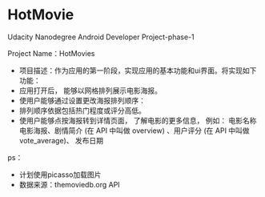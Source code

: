 # HotMovie



Udacity Nanodegree Android Developer Project-phase-1

Project Name：HotMovies
* 项目描述：作为应用的第一阶段，实现应用的基本功能和ui界面。将实现如下功能：
* 应用打开后， 能够以网格排列展示电影海报。
* 使用户能够通过设置更改海报排列顺序： 
* 排列顺序依据包括热门程度或评分高低。
* 使用户能够点按海报转到详情页面， 了解电影的更多信息， 例如： 电影名称电影海报、剧情简介 (在 API 中叫做 overview) 、用户评分 (在 API 中叫做 vote_average)、 发布日期


ps：
* 计划使用picasso加载图片
* 数据来源：themoviedb.org API

